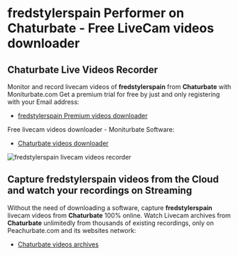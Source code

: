 # fredstylerspain Performer on Chaturbate - Free LiveCam videos downloader

## Chaturbate Live Videos Recorder

Monitor and record livecam videos of **fredstylerspain** from **Chaturbate** with Moniturbate.com
Get a premium trial for free by just and only registering with your Email address:
* [fredstylerspain Premium videos downloader](https://moniturbate.com/request-demo-licence-key.html)

Free livecam videos downloader - Moniturbate Software:
* [Chaturbate videos downloader](https://moniturbate.com/moniturbate-download-software.html)

![fredstylerspain livecam videos recorder](https://peachurnet.com/templates/moniturbate-software.png)


## Capture fredstylerspain videos from the Cloud and watch your recordings on Streaming

Without the need of downloading a software, capture **fredstylerspain** livecam videos from **Chaturbate** 100% online.
Watch Livecam archives from **Chaturbate** unlimitedly from thousands of existing recordings, only on Peachurbate.com and its websites network:
* [Chaturbate videos archives](https://peachurnet.com/)